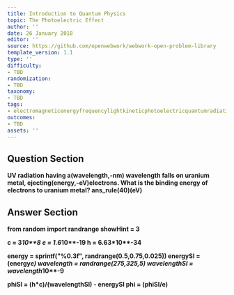 ```yaml
---
title: Introduction to Quantum Physics
topic: The Photoelectric Effect
author: ''
date: 26 January 2018
editor: ''
source: https://github.com/openwebwork/webwork-open-problem-library
template_version: 1.1
type: ''
difficulty:
- TBD
randomization:
- TBD
taxonomy:
- TBD
tags:
- electromagneticenergyfrequencylightkineticphotoelectricquantumradiationwavelength
outcomes:
- TBD
assets: ''
---
```


## Question Section 

<b>
UV radiation having a(wavelength,-nm) wavelength falls on uranium metal, ejecting(energy,-eV)electrons. What is the binding energy of electrons to uranium metal?
ans_rule(40)(eV)



## Answer Section

from random import randrange
showHint = 3

c = 3*10**8
e = 1.6*10**-19
h = 6.63*10**-34

energy = sprintf("%0.3f", randrange(0.5,0.75,0.025))
energySI = (energy*e)
wavelength = randrange(275,325,5)
wavelengthSI = wavelength*10**-9

phiSI = (h*c)/(wavelengthSI) - energySI
phi = (phiSI/e)